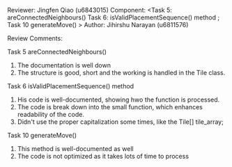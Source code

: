 Reviewer: Jingfen Qiao (u6843015)
Component: <Task 5: areConnectedNeighbours()  Task 6: isValidPlacementSequence() method ; Task 10 generateMove() >
Author: Jihirshu Narayan (u6811576)

Review Comments:

Task 5 areConnectedNeighbours()

1. The documentation is well down 
2. The structure is good, short and the working is handled in the Tile class.

Task 6 isValidPlacementSequence() method

1. His code is well-documented, showing hwo the function is processed. 
2. The code is break down into the small function, which enhances readability of the code.
2. Didn't use the proper capitalization some times, like the Tile[] tile_array;


Task 10 generateMove()

1. This method is well-documented as well 
2. The code is not optimized as it takes lots of time to process
